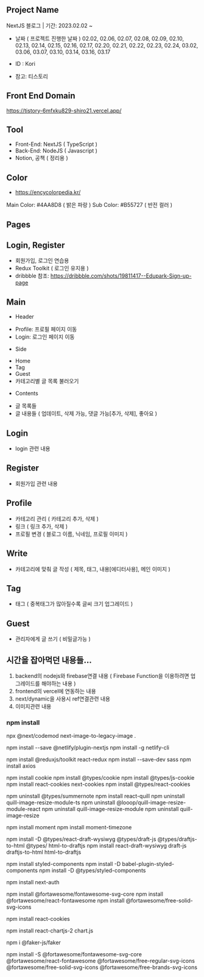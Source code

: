 ## Project Name
NextJS 블로그 | 기간: 2023.02.02 ~
* 날짜 ( 프로젝트 진행한 날짜 )
02.02, 02.06, 02.07, 02.08, 02.09, 02.10, 02.13, 02.14, 02.15, 02.16, 02.17, 02.20, 02.21, 02.22, 02.23, 02.24, 03.02, 03.06, 03.07, 03.10, 03.14, 03.16, 03.17

* ID : Kori

- 참고: 티스토리

## Front End Domain
https://tistory-6mfxku829-shiro21.vercel.app/

## Tool
- Front-End: NextJS ( TypeScript )
- Back-End: NodeJS ( Javascript )
- Notion, 공책 ( 정리용 )

## Color
- https://encycolorpedia.kr/

Main Color: #4AA8D8 ( 밝은 파랑 )
Sub Color: #B55727 ( 반전 컬러 )

## Pages

## Login, Register
- 회원가입, 로그인 연습용
- Redux Toolkit ( 로그인 유지용 )
- dribbble 참조: https://dribbble.com/shots/19811417--Edupark-Sign-up-page

## Main
* Header
- Profile: 프로필 페이지 이동
- Login: 로그인 페이지 이동
* Side
- Home
- Tag
- Guest
- 카테고리별 글 목록 불러오기
* Contents
- 글 목록들
- 글 내용들 ( 업데이트, 삭제 가능, 댓글 가능[추가, 삭제], 좋아요 )

## Login
- login 관련 내용

## Register
- 회원가입 관련 내용

## Profile
- 카테고리 관리 ( 카테고리 추가, 삭제 )
- 링크 ( 링크 추가, 삭제 )
- 프로필 변경 ( 블로그 이름, 닉네임, 프로필 이미지 )

## Write
- 카테고리에 맞춰 글 작성 ( 제목, 태그, 내용[에디터사용], 메인 이미지 )

## Tag
- 태그 ( 중복태그가 많아질수록 글씨 크기 업그레이드 )

## Guest
- 관리자에게 글 쓰기 ( 비밀글가능 )


## 시간을 잡아먹던 내용들...
1. backend의 nodejs와 firebase연결 내용 ( Firebase Function을 이용하려면 업그레이드를 해야하는 내용 )
2. frontend의 vercel에 연동하는 내용
3. next/dynamic을 사용시 ref연결관련 내용
4. 이미지관련 내용



### npm install
npx @next/codemod next-image-to-legacy-image .

<!-- getServerSideProps를 위ㄴ -->
npm install --save @netlify/plugin-nextjs
npm install -g netlify-cli

npm install @reduxjs/toolkit react-redux
npm install --save-dev sass
npm install axios

npm install cookie
npm install @types/cookie
npm install @types/js-cookie
npm install react-cookies next-cookies
npm install @types/react-cookies

<!-- 에디터 ( SummerNote -> react-quill을 많이 사용한다고 하여 체택 ) -->
npm uninstall @types/summernote
npm install react-quill
npm uninstall quill-image-resize-module-ts
npm uninstall @looop/quill-image-resize-module-react
npm uninstall quill-image-resize-module
npm uninstall quill-image-resize

<!-- 모먼트 -->
npm install moment
npm install moment-timezone

npm install -D @types/react-draft-wysiwyg @types/draft-js @types/draftjs-to-html @types/
html-to-draftjs
npm install react-draft-wysiwyg draft-js draftjs-to-html html-to-draftjs
<!-- toast UI 업데이트 없음.. -->

<!-- styled 사용하기 -->
npm install styled-components
npm install -D babel-plugin-styled-components
npm install -D @types/styled-components


<!-- NEXT Auth ( https://next-auth.js.org/ ) -->
npm install next-auth

<!-- 폰트어썸 -->
npm install @fortawesome/fontawesome-svg-core
npm install @fortawesome/react-fontawesome
npm install @fortawesome/free-solid-svg-icons

<!-- React Cookie -->
npm install react-cookies

<!-- 차트JS -->
npm install react-chartjs-2 chart.js
<!-- 임시 데이터를 위해서 -->
npm i @faker-js/faker


<!-- Font Awesome Free -->
npm install -S @fortawesome/fontawesome-svg-core @fortawesome/react-fontawesome @fortawesome/free-regular-svg-icons @fortawesome/free-solid-svg-icons @fortawesome/free-brands-svg-icons